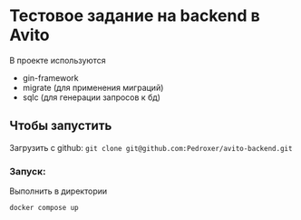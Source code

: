 # Тестовое задание на backend в Avito

В проекте используются
- gin-framework
- migrate (для применения миграций)
- sqlc (для генерации запросов к бд)

## Чтобы запустить
Загрузить с github:
``` git clone git@github.com:Pedroxer/avito-backend.git ```

### Запуск:
Выполнить в директории
```
docker compose up
 ```


  
